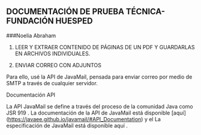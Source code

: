 ## DOCUMENTACIÓN DE PRUEBA TÉCNICA- FUNDACIÓN HUESPED
###Noelia Abraham

1. LEER Y EXTRAER CONTENIDO DE PÁGINAS DE UN PDF Y GUARDARLAS EN ARCHIVOS INDIVIDUALES. 




2. ENVIAR CORREO CON ADJUNTOS

Para ello, usé la API de JavaMail, pensada para enviar correo por medio de SMTP a través de cualquier servidor.

Documentación API

La API JavaMail se define a través del proceso de la comunidad Java como JSR 919 .
La documentación de la API de JavaMail está disponible [aquí] (https://javaee.github.io/javamail/#API_Documentation) y el La especificación de JavaMail está disponible aquí .


